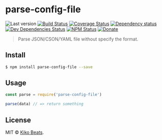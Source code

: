 # parse-config-file

![Last version](https://img.shields.io/github/tag/Kikobeats/parse-config-file.svg?style=flat-square)
[![Build Status](https://img.shields.io/travis/Kikobeats/parse-config-file/master.svg?style=flat-square)](https://travis-ci.org/Kikobeats/parse-config-file)
[![Coverage Status](https://img.shields.io/coveralls/Kikobeats/parse-config-file.svg?style=flat-square)](https://coveralls.io/github/Kikobeats/parse-config-file)
[![Dependency status](https://img.shields.io/david/Kikobeats/parse-config-file.svg?style=flat-square)](https://david-dm.org/Kikobeats/parse-config-file)
[![Dev Dependencies Status](https://img.shields.io/david/dev/Kikobeats/parse-config-file.svg?style=flat-square)](https://david-dm.org/Kikobeats/parse-config-file#info=devDependencies)
[![NPM Status](https://img.shields.io/npm/dm/parse-config-file.svg?style=flat-square)](https://www.npmjs.org/package/parse-config-file)
[![Donate](https://img.shields.io/badge/donate-paypal-blue.svg?style=flat-square)](https://paypal.me/Kikobeats)

> Parse JSON/CSON/YAML file without specify the format.

## Install

```bash
$ npm install parse-config-file --save
```

## Usage

```js
const parse = require('parse-config-file')

parse(data) // => return something
```

## License

MIT © [Kiko Beats](https://github.com/Kikobeats).
